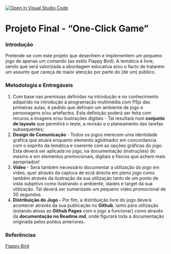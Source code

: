 [![Open in Visual Studio Code](https://classroom.github.com/assets/open-in-vscode-c66648af7eb3fe8bc4f294546bfd86ef473780cde1dea487d3c4ff354943c9ae.svg)](https://classroom.github.com/online_ide?assignment_repo_id=7677758&assignment_repo_type=AssignmentRepo)
# Projeto Final - “One-Click Game”

### Introdução

Pretende-se com este projeto que desenhem e implementem um pequeno jogo de apenas um comando (ao estilo Flappy Bird). A temática é livre, sendo que será valorizada a abordagem educativa e/ou o facto de tratarem um assunto que careça de maior atenção por parte do (de um) público.

### Metodologia e Entregáveis

1. Com base nas premissas definidas na introdução e no conhecimento adquirido na introdução à programação multimédia com P5js das primeiras aulas, é pedido que definam um ambiente de jogo e personagens e/ou artefactos. Esta definição poderá ser feita com recurso a imagens e/ou ilustrações digitais - Tal resultará num **conjunto de layouts** que permitirá o teste, a revisão e o planeamento das tarefas subsequentes;
2. **Design de Comunicação** - Todos os jogos merecem uma identidade gráfica que atuará enquanto elemento aglutinador em concordancia com o espirito da temática e coerente com as opções gráficas do jogo. Esta deverá ser aplicada no jogo, na documentação (instruções) do mesmo e em elementos promocionais, digitais e físicos que achem mais apropriados!
3. **Video** - Será também necessário documentar a utilização do jogo em video, quer através da captura de ecrã directa em pleno jogo como também através da ilustração da sua utilização tanto de um ponto de vista subjetivo como ilustrando o ambiente, idades e target da sua utilização. Tal deverá ser sumarizado um pequeno video promocional de 30 segundos.
4. **Distribuição do Jogo -** Por fim, a distribuição livre do jogo deverá acontecer através da sua publicação no **Github**, tanto para utilização (estando ativas as **Github Pages** com o jogo a funcionar) como através da **documentação no Readme.md**, onde figurará toda a documentação originada pelos pontos anteriores.

### Referências

[Flappy Bird](https://flappybird.io/)

